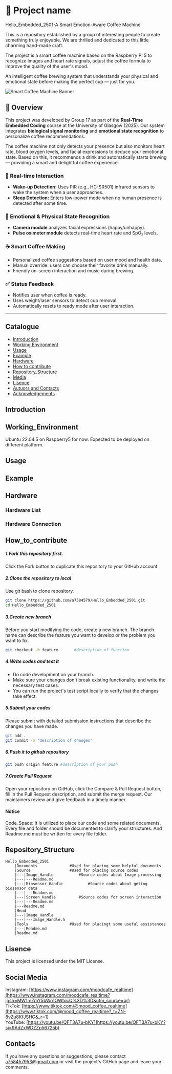 # 📒 Project name
Hello_Embedded_2501-A Smart Emotion-Aware Coffee Machine

This is a repository established by a group of interesting people to create something truly enjoyable. We are thrilled and dedicated to this little charming hand-made craft. 

The project is a smart coffee machine based on the Raspberry PI 5 to recognize images and heart rate signals, adjust the coffee formula to improve the quality of the user's mood.

An intelligent coffee brewing system that understands your physical and emotional state before making the perfect cup — just for you.

![Smart Coffee Machine Banner](https://user-images.githubusercontent.com/your-image-placeholder/banner.jpg)

## 📌 Overview

This project was developed by Group 17 as part of the **Real-Time Embedded Coding** course at the University of Glasgow (2025). Our system integrates **biological signal monitoring** and **emotional state recognition** to personalize coffee recommendations.

The coffee machine not only detects your presence but also monitors heart rate, blood oxygen levels, and facial expressions to deduce your emotional state. Based on this, it recommends a drink and automatically starts brewing — providing a smart and delightful coffee experience.

### 🎯 Real-time Interaction
- **Wake-up Detection:** Uses PIR (e.g., HC-SR501) infrared sensors to wake the system when a user approaches.
- **Sleep Detection:** Enters low-power mode when no human presence is detected after some time.

### 🧠 Emotional & Physical State Recognition
- **Camera module** analyzes facial expressions (happy/unhappy).
- **Pulse oximeter module** detects real-time heart rate and SpO₂ levels.

### ☕ Smart Coffee Making
- Personalized coffee suggestions based on user mood and health data.
- Manual override: users can choose their favorite drink manually.
- Friendly on-screen interaction and music during brewing.

### ✅ Status Feedback
- Notifies user when coffee is ready.
- Uses weight/laser sensors to detect cup removal.
- Automatically resets to ready mode after user interaction.

---

## Catalogue
- [Introduction](#Introduction)
- [Working Environment](#Working_Environment)
- [Usage](#Usage)
- [Example](#Example)
- [Hardware](#Hardware)
- [How to contribute](#How_to_contribute)
- [Repository_Structure](#Repository_Structure)
- [Media](#Media)
- [Lisence](#Lisence)
- [Autuors and Contacts](#Contacts)
- [Acknowledgements](#Acknowledgements)

## Introduction


## Working_Environment
Ubuntu 22.04.5 on Raspberry5 for now.
Expected to be deployed on different platform. 
## Usage 

## Example

## Hardware
### Hardware List
### Hardware Connection


## How_to_contribute
##### 1.Fork this repository first.
Click the Fork button to duplicate this repository to your GitHub account.
##### 2.Clone the repository to local
Use git bash to clone repository.
```bash
git clone https://github.com/a7584579/Hello_Embedded_2501.git
cd Hello_Embedded_2501
```
##### 3.Create new branch
Before you start modifying the code, create a new branch. The branch name can describe the feature you want to develop or the problem you want to fix.
```bash
git checkout -b feature       #description of function
```
##### 4.Write codes and test it
- Do code development on your branch.
- Make sure your changes don't break existing functionality, and write the necessary test cases.
- You can run the project's test script locally to verify that the changes take effect.
##### 5.Submit your codes
Please submit with detailed submission instructions that describe the changes you have made.
```bash
git add .
git commit -m "description of changes"
```
##### 6.Push it to github repository
```bash
git push origin feature #description of your push
```
##### 7.Craete Pull Request
Open your repository on GitHub, click the Compare & Pull Request button, fill in the Pull Request description, and submit the merge request. Our maintainers review and give feedback in a timely manner.

#### Notice
Code_Space:  It is utilized to place our code and some related documents. Every file and folder should be documented to clarify your structures. And Readme.md must be written for every file folder.
## Repository_Structure

	Hello_Embedded_2501
		|Documents				#Used for placing some helpful documents
		|Source					#Used for placing source codes
		|---|Image_Handle			#Source codes about Image processing
		|---|---Readme.md
		|---|Biosensor_Handle			#Source codes about geting biosensor data
		|---|---Readme.md
		|---|Screen_Handle			#Source codes for screen interaction
		|---|---Readme.md
		|---Readme.md
		|Head
		|---|Image_Handle
		|---|---Image_Handle.h
		|Tools					#Used for placingt some useful assistances
		|---|Readme.md
		|Readme.md

## Lisence
This project is licensed under the MIT License.
## Social Media
Instagram: [https://www.instagram.com/moodcafe_realtime](https://www.instagram.com/moodcafe_realtime?igsh=MW1mZmY5bWo1OWtocQ%3D%3D&utm_source=qr)  
TikTok: [https://www.tiktok.com/@mood_coffee_realtime](https://www.tiktok.com/@mood_coffee_realtime?_t=ZN-8vZu8KfJSHG&_r=1)  
YouTube: [https://youtu.be/QFT3A7u-bKY](https://youtu.be/QFT3A7u-bKY?si=9AdZxWDZZp56725b)
## Contacts
If you have any questions or suggestions, please contact a758457953@gmail.com or visit the project's GitHub page and leave your comments.
